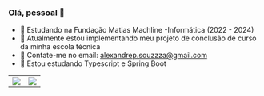 ### Olá, pessoal 👋



- 📍 Estudando na Fundação Matias Machline -Informática (2022 - 2024)
- 📌 Atualmente estou implementando meu projeto de conclusão de curso da minha escola técnica 
- 📧 Contate-me no email: alexandrep.souzzza@gmail.com
- 📖 Estou estudando Typescript e Spring Boot


<table>
  <tr>
    <td><img src="https://github-readme-stats.vercel.app/api?username=AlexandreJr16&show_icons=true&theme=transparent&locale=pt-br&text_bold=true"></td>
    <td><img src="https://github-readme-stats.vercel.app/api/top-langs/?username=AlexandreJr16&layout=compact&theme=transparent&locale=pt-br&text_bold=true"></td>
  </tr>
</table>
